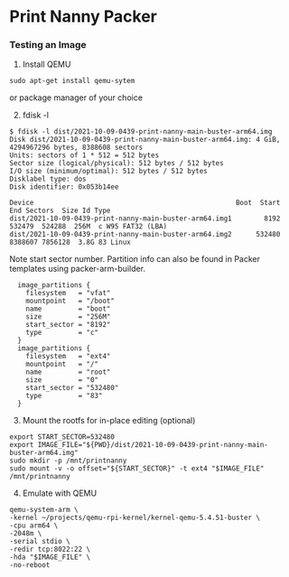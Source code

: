 # Print Nanny Packer

### Testing an Image

1. Install QEMU

```
sudo apt-get install qemu-sytem
```
or package manager of your choice

2. fdisk -l <img-file>

```
$ fdisk -l dist/2021-10-09-0439-print-nanny-main-buster-arm64.img 
Disk dist/2021-10-09-0439-print-nanny-main-buster-arm64.img: 4 GiB, 4294967296 bytes, 8388608 sectors
Units: sectors of 1 * 512 = 512 bytes
Sector size (logical/physical): 512 bytes / 512 bytes
I/O size (minimum/optimal): 512 bytes / 512 bytes
Disklabel type: dos
Disk identifier: 0x053b14ee

Device                                                  Boot  Start     End Sectors  Size Id Type
dist/2021-10-09-0439-print-nanny-main-buster-arm64.img1        8192  532479  524288  256M  c W95 FAT32 (LBA)
dist/2021-10-09-0439-print-nanny-main-buster-arm64.img2      532480 8388607 7856128  3.8G 83 Linux
```

Note start sector number. Partition info can also be found in Packer templates using packer-arm-builder.

```
  image_partitions {
    filesystem   = "vfat"
    mountpoint   = "/boot"
    name         = "boot"
    size         = "256M"
    start_sector = "8192"
    type         = "c"
  }
  image_partitions {
    filesystem   = "ext4"
    mountpoint   = "/"
    name         = "root"
    size         = "0"
    start_sector = "532480"
    type         = "83"
  }
```

3. Mount the rootfs for in-place editing (optional)

```
export START_SECTOR=532480
export IMAGE_FILE="${PWD}/dist/2021-10-09-0439-print-nanny-main-buster-arm64.img"
sudo mkdir -p /mnt/printnanny
sudo mount -v -o offset="${START_SECTOR}" -t ext4 "$IMAGE_FILE" /mnt/printnanny
```

4. Emulate with QEMU

```
qemu-system-arm \
-kernel ~/projects/qemu-rpi-kernel/kernel-qemu-5.4.51-buster \
-cpu arm64 \
-2048m \
-serial stdio \
-redir tcp:8022:22 \
-hda "$IMAGE_FILE" \
-no-reboot
```